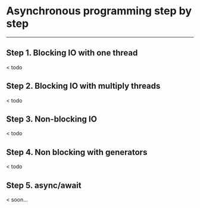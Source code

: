 # Asynchronous programming step by step
---
## Step 1. Blocking IO with one thread
< todo

## Step 2. Blocking IO with multiply threads
< todo

## Step 3. Non-blocking IO
< todo

## Step 4. Non blocking with generators
< todo

## Step 5. async/await
< soon...
